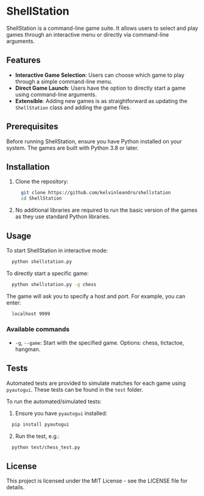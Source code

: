 # ShellStation

ShellStation is a command-line game suite. It allows users to select and play games through an interactive menu or directly via command-line arguments.

## Features

- **Interactive Game Selection**: Users can choose which game to play through a simple command-line menu.
- **Direct Game Launch**: Users have the option to directly start a game using command-line arguments.
- **Extensible**: Adding new games is as straightforward as updating the `ShellStation` class and adding the game files.

## Prerequisites

Before running ShellStation, ensure you have Python installed on your system. The games are built with Python 3.8 or later.

## Installation

1. Clone the repository:
    ```bash
      git clone https://github.com/kelvinleandro/shellstation
      cd ShellStation
    ```

2. No additional libraries are required to run the basic version of the games as they use standard Python libraries.

## Usage

To start ShellStation in interactive mode:

```bash
  python shellstation.py
```

To directly start a specific game:

```bash
  python shellstation.py -g chess
```

The game will ask you to specify a host and port. For example, you can enter:

```bash
  localhost 9999
```

### Available commands

- `-g`, `--game`: Start with the specified game. Options: chess, tictactoe, hangman.

## Tests

Automated tests are provided to simulate matches for each game using `pyautogui`. These tests can be found in the `test` folder.

To run the automated/simulated tests:

1. Ensure you have `pyautogui` installed:

```bash
  pip install pyautogui
```

2. Run the test, e.g.:

```bash
  python test/chess_test.py
```

## License

This project is licensed under the MIT License - see the LICENSE file for details.

